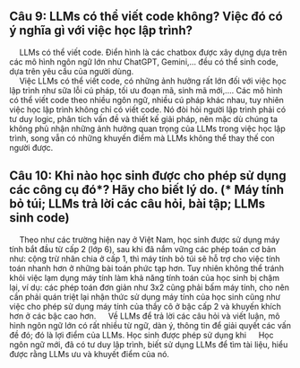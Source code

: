 ## Câu 9: LLMs có thể viết code không? Việc đó có ý nghĩa gì với việc học lập trình?
  &emsp; LLMs có thể viết code. Điển hình là các chatbox được xây dựng dựa trên các mô hình ngôn ngữ lớn như ChatGPT, Gemini,... đều có thể sinh code, dựa trên yêu cầu của người dùng.<br>
  &emsp; Việc LLMs có thể viết code, có những ảnh hưởng rất lớn đối với việc học lập trình như sữa lỗi cú pháp, tối ưu đoạn mã, sinh mã mới,.... Các mô hình có thể viết code theo nhiều ngôn ngữ, nhiều cú pháp khác nhau, tuy nhiên việc học lập trình không chỉ có viết code. Nó đòi hỏi người lập trình phải có tư duy logic, phân tích vấn đề và thiết kế giải pháp, nên mặc dù chúng ta không phủ nhận những ảnh hưởng quan trọng của LLMs trong việc học lập trình, song vẫn có những khuyến điểm mà LLMs không thể thay thế con người được.
<br>

## Câu 10: Khi nào học sinh được cho phép sử dụng các công cụ đó*? Hãy cho biết lý do. (* Máy tính bỏ túi; LLMs trả lời các câu hỏi, bài tập; LLMs sinh code)
  &emsp; Theo như các trường hiện nay ở Việt Nam, học sinh được sử dụng máy tính bắt đầu từ cấp 2 (lớp 6), sau khi đã nắm vững các phép toán cơ bản như: cộng trừ nhân chia ở cấp 1, thì máy tính bỏ túi sẽ hỗ trợ cho việc tính toán nhanh hơn ở những bài toán phức tạp hơn. Tuy nhiên không thể tránh khỏi việc lạm dụng máy tính làm khả năng tính toán của học sinh bị chậm lại, ví dụ: các phép toán đơn giản như 3x2 cũng phải bấm máy tính, cho nên cần phải quán triệt lại nhận thức sử dụng máy tính của học sinh cũng như việc cho phép sử dụng máy tính của thầy cô ở bậc cấp 2 và khuyến khích hơn ở các bậc cao hơn.
  &emsp; Về LLMs để trả lời các câu hỏi và viết luận, mô hình ngôn ngữ lớn có rất nhiều từ ngữ, dàn ý, thông tin để giải quyết các vấn đề đó; đó là lợi điểm của LLMs. Học sinh được phép sử dụng khi 
  &emsp; Học ngôn ngữ mới, đã có tư duy lập trình, biết sử dụng LLMs để tìm tài liệu, hiểu được rằng LLMs ưu và khuyết điểm của nó.
